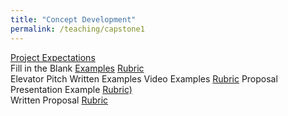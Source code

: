 ```yaml
---
title: "Concept Development"
permalink: /teaching/capstone1
---
```


[Project Expectations](/files/CET49x/CET497_Expectations.pdf)  
Fill in the Blank [Examples](/files/CET49x/CET497_Revelance.pdf) [Rubric](/files/CET49xRubricRelevance.pdf)  
Elevator Pitch Written Examples Video Examples [Rubric](/files/CET49xRubricElevatorPitch.pdf)
Proposal Presentation Example [Rubric)](/files/CET49xRubricProposalPresentation.pdf)  
Written Proposal [Rubric](/files/CET49xRubricWrittenProposal.pdf)  



